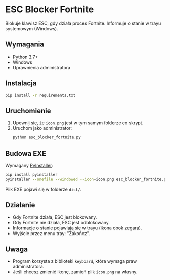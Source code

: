 # ESC Blocker Fortnite

Blokuje klawisz ESC, gdy działa proces Fortnite. Informuje o stanie w trayu systemowym (Windows).

## Wymagania

- Python 3.7+
- Windows
- Uprawnienia administratora

## Instalacja

```bash
pip install -r requirements.txt
```

## Uruchomienie

1. Upewnij się, że `icon.png` jest w tym samym folderze co skrypt.
2. Uruchom jako administrator:
   ```bash
   python esc_blocker_fortnite.py
   ```

## Budowa EXE

Wymagany [PyInstaller](https://www.pyinstaller.org/):

```bash
pip install pyinstaller
pyinstaller --onefile --windowed --icon=icon.png esc_blocker_fortnite.py
```

Plik EXE pojawi się w folderze `dist/`.

## Działanie

- Gdy Fortnite działa, ESC jest blokowany.
- Gdy Fortnite nie działa, ESC jest odblokowany.
- Informacje o stanie pojawiają się w trayu (ikona obok zegara).
- Wyjście przez menu tray: "Zakończ".

## Uwaga

- Program korzysta z biblioteki `keyboard`, która wymaga praw administratora.
- Jeśli chcesz zmienić ikonę, zamień plik `icon.png` na własny.